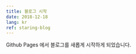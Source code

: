 ```yaml
---
title: 블로그 시작
date: 2018-12-18
lang: kr
ref: staring-blog
---
```


Github Pages 에서 블로그를 새롭게 시작하게 되었습니다.
